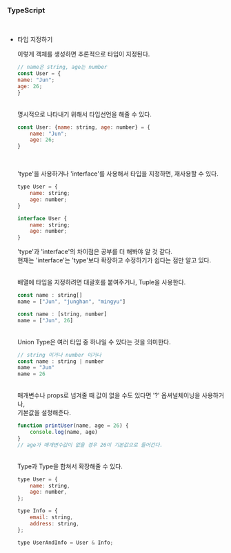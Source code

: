 ### TypeScript

<br />

- 타입 지정하기

  이렇게 객체를 생성하면 추론적으로 타입이 지정된다.

  ```Javascript
  // name은 string, age는 number
  const User = {
  name: "Jun";
  age: 26;
  }
  ```

    <br/>
    명시적으로 나타내기 위해서 타입선언을 해줄 수 있다.

  ```Javascript
  const User: {name: string, age: number} = {
      name: "Jun";
      age: 26;
  }
  ```

    <br />

  'type'을 사용하거나 'interface'를 사용해서 타입을 지정하면, 재사용할 수 있다.

  ```Javascript
  type User = {
      name: string;
      age: number;
  }

  interface User {
      name: string;
      age: number;
  }
  ```

  'type'과 'interface'의 차이점은 공부를 더 해봐야 알 것 같다.  
   현재는 'interface'는 'type'보다 확장하고 수정하기가 쉽다는 점만 알고 있다.

    <br/>
    배열에 타입을 지정하려면 대괄호를 붙여주거나, Tuple을 사용한다.

  ```Javascript
  const name : string[]
  name = ["Jun", "junghan", "mingyu"]

  const name : [string, number]
  name = ["Jun", 26]
  ```

    <br />
    Union Type은 여러 타입 중 하나일 수 있다는 것을 의미한다.

  ```Javascript
  // string 이거나 number 이거나
  const name : string | number
  name = "Jun"
  name = 26
  ```

    <br />
    매개변수나 props로 넘겨줄 때 값이 없을 수도 있다면 '?' 옵셔널체이닝을 사용하거나,<br />
    기본값을 설정해준다.

  ```Javascript
  function printUser(name, age = 26) {
      console.log(name, age)
  }
  // age가 매개변수값이 없을 경우 26이 기본값으로 들어간다.
  ```

    <br />
    Type과 Type을 합쳐서 확장해줄 수 있다.

  ```Javascript
  type User = {
      name: string,
      age: number,
  };

  type Info = {
      email: string,
      address: string,
  };

  type UserAndInfo = User & Info;
  ```
